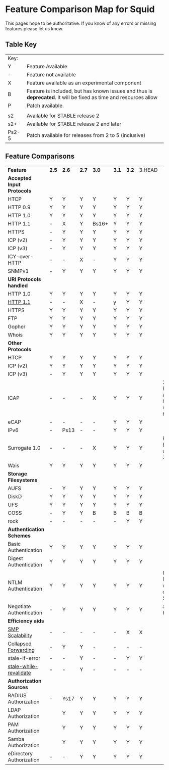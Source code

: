 # Feature Comparison Map for Squid

This pages hope to be authoritative. If you know of any errors or
missing features please let us know.

## Table Key

|       |                                                                                                                    |
| ----- | ------------------------------------------------------------------------------------------------------------------ |
| Key:  |                                                                                                                    |
| Y     | Feature Available                                                                                                  |
| \-    | Feature not available                                                                                              |
| X     | Feature available as an experimental component                                                                     |
| B     | Feature is included, but has known issues and thus is **deprecated**. It will be fixed as time and resources allow |
| P     | Patch available.                                                                                                   |
|       |                                                                                                                    |
| s2    | Available for STABLE release 2                                                                                     |
| s2+   | Available for STABLE release 2 and later                                                                           |
| Ps2-5 | Patch available for releases from 2 to 5 (inclusive)                                                               |

## Feature Comparisons

|                                                                                                                     |         |         |         |         |         |         |        |                                     |
| ------------------------------------------------------------------------------------------------------------------- | ------- | ------- | ------- | ------- | ------- | ------- | ------ | ----------------------------------- |
| **Feature**                                                                                                         | **2.5** | **2.6** | **2.7** | **3.0** | **3.1** | **3.2** | 3.HEAD |                                     |
| **Accepted Input Protocols**                                                                                        |         |         |         |         |         |         |        |                                     |
| HTCP                                                                                                                | Y       | Y       | Y       | Y       | Y       | Y       | Y      |                                     |
| HTTP 0.9                                                                                                            | Y       | Y       | Y       | Y       | Y       | Y       | Y      |                                     |
| HTTP 1.0                                                                                                            | Y       | Y       | Y       | Y       | Y       | Y       | Y      |                                     |
| HTTP 1.1                                                                                                            | \-      | X       | Y       | Bs16+   | Y       | Y       | Y      |                                     |
| HTTPS                                                                                                               | \-      | Y       | Y       | Y       | Y       | Y       | Y      |                                     |
| ICP (v2)                                                                                                            | \-      | Y       | Y       | Y       | Y       | Y       | Y      |                                     |
| ICP (v3)                                                                                                            | \-      | Y       | Y       | Y       | Y       | Y       | Y      |                                     |
| ICY-over-HTTP                                                                                                       | \-      | \-      | X       | \-      | Y       | Y       | Y      |                                     |
| SNMPv1                                                                                                              | \-      | Y       | Y       | Y       | Y       | Y       | Y      |                                     |
| **URI Protocols handled**                                                                                           |         |         |         |         |         |         |        |                                     |
| HTTP 1.0                                                                                                            | Y       | Y       | Y       | Y       | Y       | Y       | Y      |                                     |
| [HTTP 1.1](/Features/HTTP11#)                             | \-      | \-      | X       | \-      | y       | Y       | Y      |                                     |
| HTTPS                                                                                                               | Y       | Y       | Y       | Y       | Y       | Y       | Y      |                                     |
| FTP                                                                                                                 | Y       | Y       | Y       | Y       | Y       | Y       | Y      |                                     |
| Gopher                                                                                                              | Y       | Y       | Y       | Y       | Y       | Y       | Y      |                                     |
| Whois                                                                                                               | Y       | Y       | Y       | Y       | Y       | Y       | Y      |                                     |
| **Other Protocols**                                                                                                 |         |         |         |         |         |         |        |                                     |
| HTCP                                                                                                                | Y       | Y       | Y       | Y       | Y       | Y       | Y      |                                     |
| ICP (v2)                                                                                                            | Y       | Y       | Y       | Y       | Y       | Y       | Y      |                                     |
| ICP (v3)                                                                                                            | \-      | Y       | Y       | Y       | Y       | Y       | Y      |                                     |
| ICAP                                                                                                                | \-      | \-      | \-      | X       | Y       | Y       | Y      | 2.6: Patch available has major bugs |
| eCAP                                                                                                                | \-      | \-      | \-      | \-      | Y       | Y       | Y      |                                     |
| IPv6                                                                                                                | \-      | Ps13    | \-      | \-      | Y       | Y       | Y      |                                     |
| Surrogate 1.0                                                                                                       | \-      | \-      | \-      | X       | Y       | Y       | Y      | Requires ESI for use in 3.0-3.1     |
| Wais                                                                                                                | Y       | Y       | Y       | Y       | Y       | Y       | Y      |                                     |
| **Storage Filesystems**                                                                                             |         |         |         |         |         |         |        |                                     |
| AUFS                                                                                                                | \-      | Y       | Y       | Y       | Y       | Y       | Y      |                                     |
| DiskD                                                                                                               | Y       | Y       | Y       | Y       | Y       | Y       | Y      |                                     |
| UFS                                                                                                                 | Y       | Y       | Y       | Y       | Y       | Y       | Y      |                                     |
| COSS                                                                                                                | \-      | Y       | Y       | B       | B       | B       | B      |                                     |
| rock                                                                                                                | \-      | \-      | \-      | \-      | \-      | Y       | Y      |                                     |
| **Authentication Schemes**                                                                                          |         |         |         |         |         |         |        |                                     |
| Basic Authentication                                                                                                | Y       | Y       | Y       | Y       | Y       | Y       | Y      |                                     |
| Digest Authentication                                                                                               | Y       | Y       | Y       | Y       | Y       | Y       | Y      |                                     |
| NTLM Authentication                                                                                                 | Y       | Y       | Y       | Y       | Y       | Y       | Y      | For full NTLMv2 we rely on Samba    |
| Negotiate Authentication                                                                                            | \-      | Y       | Y       | Y       | Y       | Y       | Y      | aka Kerberos                        |
| **Efficiency aids**                                                                                                 |         |         |         |         |         |         |        |                                     |
| [SMP Scalability](/Features/SmpScale#)                    | \-      | \-      | \-      | \-      | \-      | X       | X      |                                     |
| [Collapsed Forwarding](/Features/CollapsedForwarding#)    | \-      | Y       | Y       | \-      | \-      | \-      | \-     |                                     |
| stale-if-error                                                                                                      | \-      | \-      | Y       | \-      | \-      | Y       | Y      |                                     |
| [stale-while-revalidate](/Features/StaleWhileRevalidate#) | \-      | \-      | Y       | \-      | \-      | \-      | \-     |                                     |
| **Authorization Sources**                                                                                           |         |         |         |         |         |         |        |                                     |
| RADIUS Authorization                                                                                                | \-      | Ys17    | Y       | Y       | Y       | Y       | Y      |                                     |
| LDAP Authorization                                                                                                  |         | Y       | Y       | Y       | Y       | Y       | Y      |                                     |
| PAM Authorization                                                                                                   |         | Y       | Y       | Y       | Y       | Y       | Y      |                                     |
| Samba Authorization                                                                                                 |         | Y       | Y       | Y       | Y       | Y       | Y      |                                     |
| eDirectory Authorization                                                                                            | \-      | \-      | Y       | Y       | Y       | Y       | Y      |                                     |
